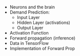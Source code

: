 - Neurons and the brain
- Demand Prediction:
	- Input Layer
	- Hidden Layer (activations)
	- Output Layer
- Activation Function
- Forward propagation (inference)
- Data in TensorFlow
- Implementation of Forward Prop